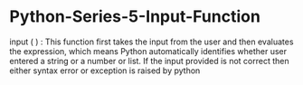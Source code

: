 # Python-Series-5-Input-Function

input ( ) : This function first takes the input from the user and then evaluates the expression, which means Python automatically identifies whether user entered a string or a number or list. If the input provided is not correct then either syntax error or exception is raised by python
